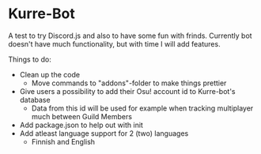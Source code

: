 # Kurre-Bot
A test to try Discord.js and also to have some fun with frinds.
Currently bot doesn't have much functionality, but with time I will add features.

Things to do:
- Clean up the code
  - Move commands to "addons"-folder to make things prettier
- Give users a possibility to add their Osu! account id to Kurre-bot's database
  - Data from this id will be used for example when tracking multiplayer much between Guild Members
- Add package.json to help out with init
- Add atleast language support for 2 (two) languages
  - Finnish and English
